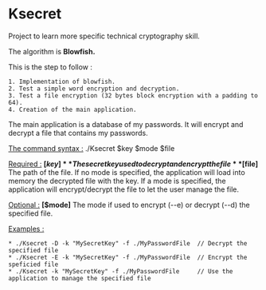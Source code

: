 Ksecret
=======

Project to learn more specific technical cryptography skill.

The algorithm is **Blowfish.**

This is the step to follow :

	1. Implementation of blowfish.
	2. Test a simple word encryption and decryption.
	3. Test a file encryption (32 bytes block encryption with a padding to 64).
	4. Creation of the main application.

The main application is a database of my passwords. It will encrypt and decrypt a file that contains my passwords. 

<u>The command syntax :</u>
	./Ksecret $key $mode $file

<u>Required :</u>
	**[$key]** The secret key used to decrypt and encrypt the file
	**[$file]** The path of the file. If no mode is specified, the application will load into memory the decrypted file with the key. If a mode is specified, the application will encrypt/decrypt the file to let the user manage the file. 

<u>Optional :</u>
	**[$mode]** The mode if used to encrypt (--e) or decrypt (--d) the specified file.

<u>Examples :</u>

	* ./Ksecret -D -k "MySecretKey" -f ./MyPasswordFile  // Decrypt the specified file
	* ./Ksecret -E -k "MySecretKey" -f ./MyPasswordFile  // Encrypt the speficied file
	* ./Ksecret -k "MySecretKey" -f ./MyPasswordFile     // Use the application to manage the specified file
